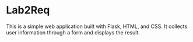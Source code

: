 # Lab2Req
This is a simple web application built with Flask, HTML, and CSS. It collects user information through a form and displays the result.
